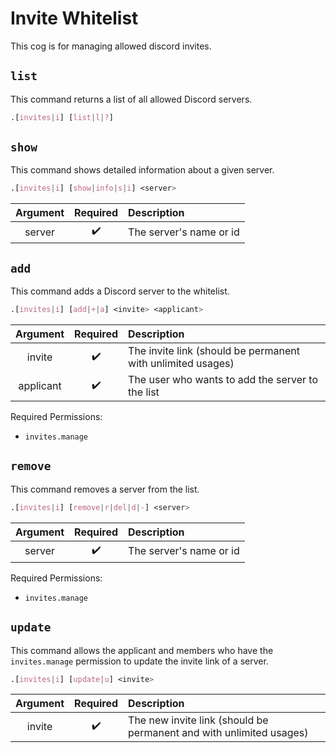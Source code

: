 # Invite Whitelist

This cog is for managing allowed discord invites.

## `list`
This command returns a list of all allowed Discord servers.

```css
.[invites|i] [list|l|?]
```


## `show`
This command shows detailed information about a given server.

```css
.[invites|i] [show|info|s|i] <server>
```

|Argument|Required|Description|
|:------:|:------:|:----------|
|server|:heavy_check_mark:|The server's name or id|


## `add`
This command adds a Discord server to the whitelist.

```css
.[invites|i] [add|+|a] <invite> <applicant>
```

|Argument|Required|Description|
|:------:|:------:|:----------|
|invite|:heavy_check_mark:|The invite link (should be permanent with unlimited usages)|
|applicant|:heavy_check_mark:|The user who wants to add the server to the list|

Required Permissions:

- `invites.manage`


## `remove`
This command removes a server from the list.

```css
.[invites|i] [remove|r|del|d|-] <server>
```

|Argument|Required|Description|
|:------:|:------:|:----------|
|server|:heavy_check_mark:|The server's name or id|

Required Permissions:

- `invites.manage`


## `update`
This command allows the applicant and members who have the `invites.manage` permission to update the invite link of a server.

```css
.[invites|i] [update|u] <invite>
```

|Argument|Required|Description|
|:------:|:------:|:----------|
|invite|:heavy_check_mark:|The new invite link (should be permanent and with unlimited usages)|
